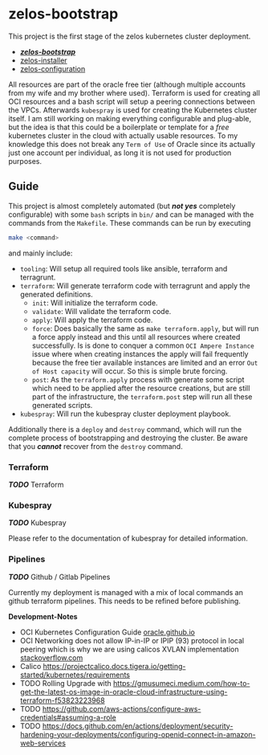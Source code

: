 # zelos-bootstrap

This project is the first stage of the zelos kubernetes cluster deployment.

- [***zelos-bootstrap***](https://github.com/jakoberpf/zelos-bootstrap)
- [zelos-installer](https://github.com/jakoberpf/zelos-installer)
- [zelos-configuration](https://github.com/jakoberpf/zelos-configuration)

All resources are part of the oracle free tier (although multiple accounts from my wife and my brother where used). Terraform is used for creating all OCI resources and a bash script will setup a peering connections between the VPCs. Afterwards `kubespray` is used for creating the Kubernetes cluster itself. I am still working on making everything configurable and plug-able, but the idea is that this could be a boilerplate or template for a *free* kubernetes cluster in the cloud with actually usable resources. To my knowledge this does not break any `Term of Use` of Oracle since its actually just one account per individual, as long it is not used for production purposes.

## Guide

This project is almost completely automated (but ***not yes*** completely configurable) with some `bash` scripts in `bin/` and can be managed with the commands from the `Makefile`. These commands can be run by executing

```bash
make <command>
```

and mainly include:

- `tooling`: Will setup all required tools like ansible, terraform and terragrunt.
- `terraform`: Will generate terraform code with terragrunt and apply the generated definitions.
  - `init`: Will initialize the terraform code.
  - `validate`:  Will validate the terraform code.
  - `apply`: Will apply the terraform code.
  - `force`: Does basically the same as `make terraform.apply`, but will run a force apply instead and this until all resources where created successfully. Is is done to conquer a common `OCI Ampere Instance` issue where when creating instances the apply will fail frequently because the free tier available instances are limited and an error `Out of Host capacity` will occur. So this is simple brute forcing.
  - `post`: As the `terraform.apply` process with generate some script which need to be applied after the resource creations, but are still part of the infrastructure, the `terraform.post` step will run all these generated scripts.
- `kubespray`: Will run the kubespray cluster deployment playbook.

Additionally there is a `deploy` and `destroy` command, which will run the complete process of bootstrapping and destroying the cluster. Be aware that you ***cannot*** recover from the `destroy` command.

### Terraform

***TODO*** Terraform

### Kubespray

***TODO*** Kubespray

Please refer to the documentation of kubespray for detailed information.

### Pipelines

***TODO*** Github / Gitlab Pipelines

Currently my deployment is managed with a mix of local commands an github terraform pipelines. This needs to be refined before publishing.

**Development-Notes**

- OCI Kubernetes Configuration Guide [oracle.github.io](https://oracle.github.io/cluster-api-provider-oci/networking/calico.html)
- OCI Networking does not allow IP-in-IP or IPIP (93) protocol in local peering which is why we are using calicos XVLAN implementation [stackoverflow.com](https://stackoverflow.com/questions/53247682/kubernetes-calico-on-oracle-cloud-vms)
- Calico <https://projectcalico.docs.tigera.io/getting-started/kubernetes/requirements>
- TODO Rolling Upgrade with <https://gmusumeci.medium.com/how-to-get-the-latest-os-image-in-oracle-cloud-infrastructure-using-terraform-f53823223968>
- TODO https://github.com/aws-actions/configure-aws-credentials#assuming-a-role
- TODO https://docs.github.com/en/actions/deployment/security-hardening-your-deployments/configuring-openid-connect-in-amazon-web-services
